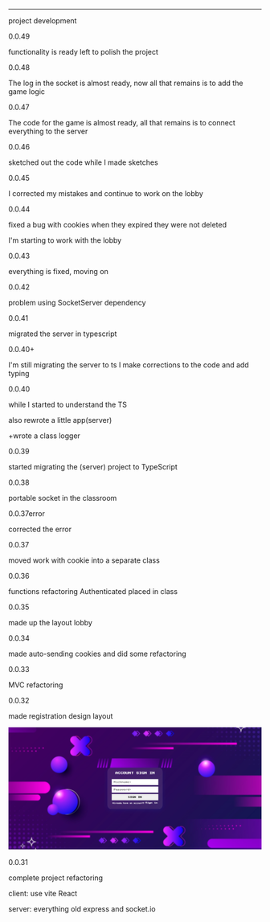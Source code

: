 ___________________________________________________________________________
project development

0.0.49

functionality is ready left to polish the project

0.0.48

The log in the socket is almost ready, now all that remains is to add the game logic

0.0.47

The code for the game is almost ready, all that remains is to connect everything to the server

0.0.46

sketched out the code
while I made sketches

0.0.45

I corrected my mistakes and continue to work on the lobby

0.0.44

fixed a bug with cookies when they expired they were not deleted

I'm starting to work with the lobby

0.0.43 

everything is fixed, moving on

0.0.42 

problem using SocketServer dependency

0.0.41

migrated the server in typescript

0.0.40+ 

I'm still migrating the server to ts
I make corrections to the code and add typing

0.0.40

while I started to understand the TS

also rewrote a little app(server)

+wrote a class logger

0.0.39 

started migrating the (server) project to TypeScript

0.0.38

portable socket in the classroom

0.0.37error 

corrected the error

0.0.37

moved work with cookie into a separate class

0.0.36

functions refactoring Authenticated placed in class

0.0.35

made up the layout  lobby

0.0.34

made auto-sending cookies
and did some refactoring

0.0.33

MVC refactoring

0.0.32

made registration design layout

![Image ](img-git/Screenshot%20from%202024-02-01%2020-51-28.png)

0.0.31

complete project refactoring

client:
use vite React

server:
everything old express and socket.io

